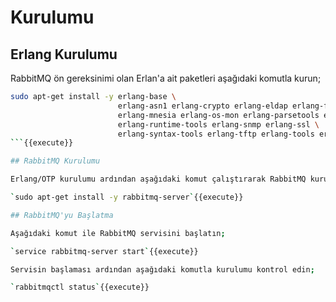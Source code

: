# Kurulumu

## Erlang Kurulumu

RabbitMQ ön gereksinimi olan Erlan'a ait paketleri aşağıdaki komutla kurun;

```bash
sudo apt-get install -y erlang-base \
                        erlang-asn1 erlang-crypto erlang-eldap erlang-ftp erlang-inets \
                        erlang-mnesia erlang-os-mon erlang-parsetools erlang-public-key \
                        erlang-runtime-tools erlang-snmp erlang-ssl \
                        erlang-syntax-tools erlang-tftp erlang-tools erlang-xmerl
```{{execute}}

## RabbitMQ Kurulumu

Erlang/OTP kurulumu ardından aşağıdaki komut çalıştırarak RabbitMQ kurulumunu yapın;

`sudo apt-get install -y rabbitmq-server`{{execute}}

## RabbitMQ'yu Başlatma

Aşağıdaki komut ile RabbitMQ servisini başlatın;

`service rabbitmq-server start`{{execute}}

Servisin başlaması ardından aşağıdaki komutla kurulumu kontrol edin;

`rabbitmqctl status`{{execute}}
